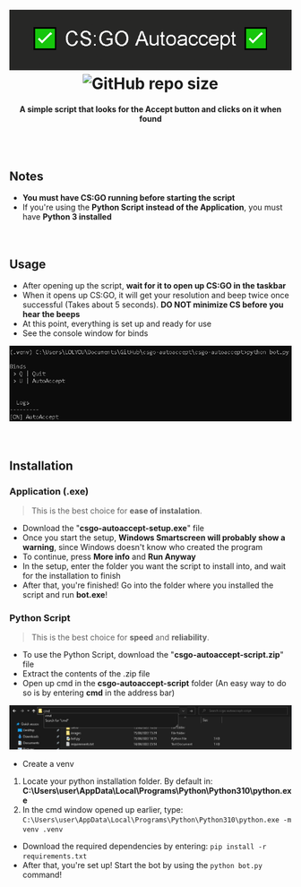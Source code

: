 <div align="center">
	<h1>
		<br>
		<a href="https://github.com/scogliera/csgo-autoaccept/">
			<img src="images/banner.png" alt="csgo-autoaccept">
		</a>
		</br>
  <div>
    <img alt="GitHub repo size" src="https://img.shields.io/github/repo-size/scogliera/csgo-autoaccept">
  </div>
	</h1>
	<h4>A simple script that looks for the Accept button and clicks on it when found</h4>
<br><br>
</div>

## Notes
* **You must have CS:GO running before starting the script**
* If you're using the **Python Script instead of the Application**, you must have **Python 3 installed**
<br><br><br>

## Usage
- After opening up the script, **wait for it to open up CS:GO in the taskbar**
- When it opens up CS:GO, it will get your resolution and beep twice once successful (Takes about 5 seconds). **DO NOT minimize CS before you hear the beeps**
- At this point, everything is set up and ready for use
- See the console window for binds
<p align="center">
  <img src="images/usage.png" alt="Console Menu"/>
  <br><br><br>
</p>


## Installation
### Application (.exe)
> This is the best choice for **ease of instalation**.

* Download the "**csgo-autoaccept-setup.exe**" file
* Once you start the setup, **Windows Smartscreen will probably show a warning**, since Windows doesn't know who created the program
* To continue, press **More info** and **Run Anyway**
* In the setup, enter the folder you want the script to install into, and wait for the installation to finish
* After that, you're finished! Go into the folder where you installed the script and run **bot.exe**!


### Python Script
> This is the best choice for **speed** and **reliability**.

* To use the Python Script, download the "**csgo-autoaccept-script.zip**" file
* Extract the contents of the .zip file
* Open up cmd in the **csgo-autoaccept-script** folder (An easy way to do so is by entering **cmd** in the address bar)

<p align="center">
  <img src="images/cmd.png" alt="Opening the cmd"/>
</p>

* Create a venv
1. Locate your python installation folder. By default in: **C:\Users\user\AppData\Local\Programs\Python\Python310\python.exe**
2. In the cmd window opened up earlier, type:
```C:\Users\user\AppData\Local\Programs\Python\Python310\python.exe -m venv .venv```
* Download the required dependencies by entering: 
```pip install -r requirements.txt```
* After that, you're set up! Start the bot by using the ```python bot.py``` command!
